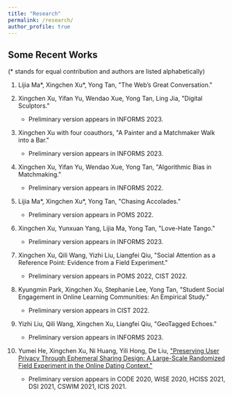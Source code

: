 ```yaml
---
title: "Research"
permalink: /research/
author_profile: true
---
```


## Some Recent Works
(\* stands for equal contribution and authors are listed alphabetically)

1. Lijia Ma\*, Xingchen Xu\*, Yong Tan, "The Web’s Great Conversation."

2. Xingchen Xu, Yifan Yu, Wendao Xue, Yong Tan, Ling Jia, "Digital Sculptors."
    - Preliminary version appears in INFORMS 2023.

3. Xingchen Xu with four coauthors, "A Painter and a Matchmaker Walk into a Bar."
    - Preliminary version appears in INFORMS 2023.

4. Xingchen Xu, Yifan Yu, Wendao Xue, Yong Tan, "Algorithmic Bias in Matchmaking."
    - Preliminary version appears in INFORMS 2022.

5. Lijia Ma\*, Xingchen Xu\*, Yong Tan, "Chasing Accolades."
    - Preliminary version appears in POMS 2022.

6. Xingchen Xu, Yunxuan Yang, Lijia Ma, Yong Tan, "Love-Hate Tango."
    - Preliminary version appears in INFORMS 2023.

7. Xingchen Xu, Qili Wang, Yizhi Liu, Liangfei Qiu, "Social Attention as a Reference Point: Evidence from a Field Experiment."
    - Preliminary version appears in POMS 2022, CIST 2022.

8. Kyungmin Park, Xingchen Xu, Stephanie Lee, Yong Tan, "Student Social Engagement in Online Learning Communities: An Empirical Study."
    - Preliminary version appears in CIST 2022.

9. Yizhi Liu, Qili Wang, Xingchen Xu, Liangfei Qiu, "GeoTagged Echoes."
    - Preliminary version appears in INFORMS 2023.

10. Yumei He, Xingchen Xu, Ni Huang, Yili Hong, De Liu, ["Preserving User Privacy Through Ephemeral Sharing Design: A Large-Scale Randomized Field Experiment in the Online Dating Context."](https://papers.ssrn.com/sol3/papers.cfm?abstract_id=3740782)
    - Preliminary version appears in CODE 2020, WISE 2020, HCISS 2021, DSI 2021, CSWIM 2021, ICIS 2021.
